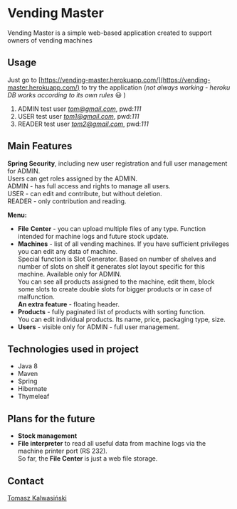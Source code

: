 # Vending Master

Vending Master is a simple web-based application created to support owners of vending machines

## Usage

Just go to [https://vending-master.herokuapp.com/](https://vending-master.herokuapp.com/) to try the application 
(*not always working - heroku DB works according to its own rules* :smiley: )
1. ADMIN  test user       *tom@gmail.com*,    pwd:*111*
2. USER   test user       *tom1@gmail.com*,   pwd:*111*
3. READER test user       *tom2@gmail.com*,   pwd:*111*


## Main Features

**Spring Security**, including new user registration and full user management for ADMIN.<br />
Users can get roles assigned by the ADMIN.<br />ADMIN - has full access and rights to manage all users.<br />
USER - can edit and contribute, but without deletion.<br />READER - only contribution and reading.

**Menu:**
- **File** **Center** - you can upload multiple files of any type. Function intended for machine logs and future stock update.
- **Machines** - list of all vending machines. If you have sufficient privileges you can edit any data of machine.<br /> Special function is Slot Generator. 
  Based on number of shelves and number of slots on shelf it generates slot layout specific for this machine. Available only for ADMIN.<br /> You can see all products assigned to the machine, 
  edit them, block some slots to create double slots for bigger products or in case of malfunction.<br />**An extra feature** - floating header.
- **Products** - fully paginated list of products with sorting function.<br />You can edit individual products. Its name, price, packaging type, size.
- **Users** - visible only for ADMIN - full user management.

## Technologies used in project
- Java 8
- Maven
- Spring
- Hibernate
- Thymeleaf

## Plans for the future
- **Stock management**
- **File interpreter** to read all useful data from machine logs via the machine printer port (RS 232). <br />
So far, the **File Center** is just a web file storage.

## Contact
[Tomasz Kalwasiński](mailto:tomasz.kski@gmail.com)
